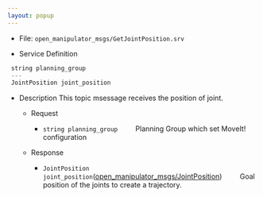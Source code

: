 ```yaml
---
layout: popup
---
```


- File: `open_manipulator_msgs/GetJointPosition.srv`

- Service Definition
 ```c
  string planning_group
  ---
  JointPosition joint_position
```

- Description
This topic msessage receives the position of joint.

  - Request
    * `string planning_group`
&emsp;&emsp; Planning Group which set MoveIt! configuration

  - Response
    * `JointPosition joint_position`([open_manipulator_msgs/JointPosition])
&emsp;&emsp; Goal position of the joints to create a trajectory.


[open_manipulator_msgs/JointPosition]: /docs/en/popup/open_manipulator_msgs_GetJointPosition/